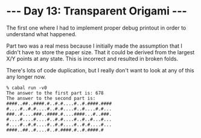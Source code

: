 # --- Day 13: Transparent Origami ---

The first one where I had to implement proper debug printout in order
to understand what happened.

Part two was a real mess because I initially made the assumption that
I didn't have to store the paper size. That it could be derived from
the largest X/Y points at any state. This is incorrect and resulted
in broken folds.

There's lots of code duplication, but I really don't want to look at
any of this any longer now.

```
% cabal run -v0
The answer to the first part is: 678
The answer to the second part is:
####..##..####.#..#.#....#..#.####.####
#....#..#.#....#..#.#....#..#....#.#...
###..#....###..####.#....####...#..###.
#....#....#....#..#.#....#..#..#...#...
#....#..#.#....#..#.#....#..#.#....#...
####..##..#....#..#.####.#..#.####.#
```
